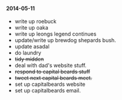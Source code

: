 #### 2014-05-11 ####

- write up roebuck
- write up oaka
- write up leongs legend continues
- update/write up brewdog shepards bush.
- update asadal
- do laundry
- ~~tidy midden~~
- deal with dad's website stuff.
- ~~respond to capital beards stuff~~
- ~~tweet next capital beards meet.~~
- set up capitalbeards website
- set up capitalbeards email.


